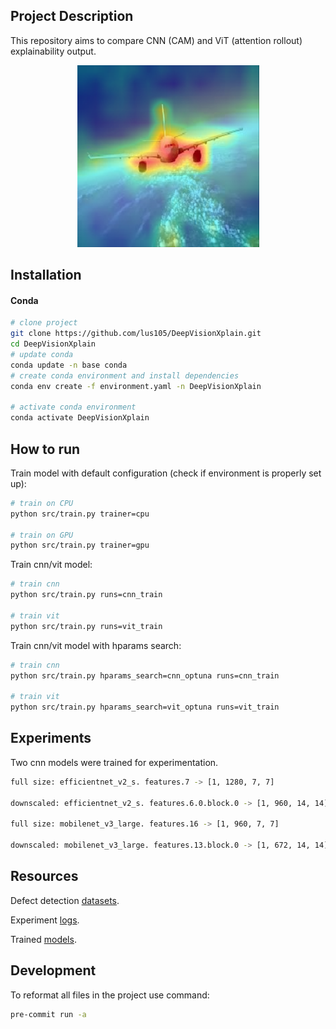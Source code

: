 ## Project Description

This repository aims to compare CNN (CAM) and ViT (attention rollout) explainability output.
<p align="center">
  <img src="res/vit_rollout.png" />
</p>

## Installation

#### Conda

```bash
# clone project
git clone https://github.com/lus105/DeepVisionXplain.git
cd DeepVisionXplain
# update conda
conda update -n base conda
# create conda environment and install dependencies
conda env create -f environment.yaml -n DeepVisionXplain

# activate conda environment
conda activate DeepVisionXplain
```

## How to run

Train model with default configuration (check if environment is properly set up):

```bash
# train on CPU
python src/train.py trainer=cpu

# train on GPU
python src/train.py trainer=gpu
```

Train cnn/vit model:
```bash
# train cnn
python src/train.py runs=cnn_train

# train vit
python src/train.py runs=vit_train
```

Train cnn/vit model with hparams search:
```bash
# train cnn
python src/train.py hparams_search=cnn_optuna runs=cnn_train

# train vit
python src/train.py hparams_search=vit_optuna runs=vit_train
```

## Experiments

Two cnn models were trained for experimentation.
```bash
full size: efficientnet_v2_s. features.7 -> [1, 1280, 7, 7]

downscaled: efficientnet_v2_s. features.6.0.block.0 -> [1, 960, 14, 14]

full size: mobilenet_v3_large. features.16 -> [1, 960, 7, 7]

downscaled: mobilenet_v3_large. features.13.block.0 -> [1, 672, 14, 14]
```

## Resources

Defect detection [datasets](https://drive.google.com/drive/folders/10yYU8yl3um0c1oq6-uVjHp5ORZWXi_tQ?usp=sharing).

Experiment [logs](https://wandb.ai/team_deepvisionxplain?shareProfileType=copy).

Trained [models](https://huggingface.co/DeepVisionXplain).

## Development

To reformat all files in the project use command:

```bash
pre-commit run -a
```